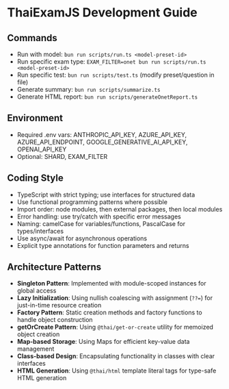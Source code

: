 # ThaiExamJS Development Guide

## Commands

- Run with model: `bun run scripts/run.ts <model-preset-id>`
- Run specific exam type: `EXAM_FILTER=onet bun run scripts/run.ts <model-preset-id>`
- Run specific test: `bun run scripts/test.ts` (modify preset/question in file)
- Generate summary: `bun run scripts/summarize.ts`
- Generate HTML report: `bun run scripts/generateOnetReport.ts`

## Environment

- Required .env vars: ANTHROPIC_API_KEY, AZURE_API_KEY, AZURE_API_ENDPOINT, GOOGLE_GENERATIVE_AI_API_KEY, OPENAI_API_KEY
- Optional: SHARD, EXAM_FILTER

## Coding Style

- TypeScript with strict typing; use interfaces for structured data
- Use functional programming patterns where possible
- Import order: node modules, then external packages, then local modules
- Error handling: use try/catch with specific error messages
- Naming: camelCase for variables/functions, PascalCase for types/interfaces
- Use async/await for asynchronous operations
- Explicit type annotations for function parameters and returns

## Architecture Patterns

- **Singleton Pattern**: Implemented with module-scoped instances for global access
- **Lazy Initialization**: Using nullish coalescing with assignment (`??=`) for just-in-time resource creation
- **Factory Pattern**: Static creation methods and factory functions to handle object construction
- **getOrCreate Pattern**: Using `@thai/get-or-create` utility for memoized object creation
- **Map-based Storage**: Using Maps for efficient key-value data management
- **Class-based Design**: Encapsulating functionality in classes with clear interfaces
- **HTML Generation**: Using `@thai/html` template literal tags for type-safe HTML generation
